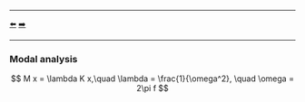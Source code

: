 ***
[⬅️](../README.md "Go up one directory level")
[➡️](../examples/001/README.md "First example")
***

### Modal analysis

$$ M x = \lambda K x,\quad \lambda = \frac{1}{\omega^2}, \quad \omega = 2\pi f $$
